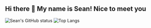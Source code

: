 ## Hi there 👋 My name is Sean! Nice to meet you

 ![Sean's GitHub status](https://github-readme-stats.vercel.app/api?username=kirbeee)  ![Top Langs](https://github-readme-stats.vercel.app/api/top-langs/?username=kirbeee&layout=compact)

<!--
**kirbeee/kirbeee** is a ✨ _special_ ✨ repository because its `README.md` (this file) appears on your GitHub profile.

Here are some ideas to get you started:

- 🔭 I’m currently working on ...
- 🌱 I’m currently learning ...
- 👯 I’m looking to collaborate on ...
- 🤔 I’m looking for help with ...
- 💬 Ask me about ...
- 📫 How to reach me: ...
- 😄 Pronouns: ...
- ⚡ Fun fact: ...
-->
